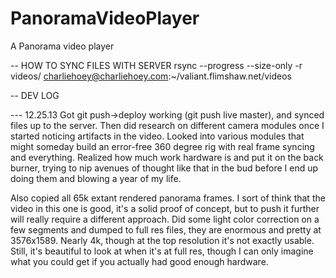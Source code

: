 PanoramaVideoPlayer
===================

A Panorama video player


-- HOW TO SYNC FILES WITH SERVER
rsync --progress --size-only -r videos/ charliehoey@charliehoey.com:~/valiant.flimshaw.net/videos



-- DEV LOG

--- 12.25.13
Got git push->deploy working (git push live master), and synced files up to the server.  Then did research on different camera modules once I started noticing artifacts in the video.  Looked into various modules that might someday build an error-free 360 degree rig with real frame syncing and everything.  Realized how much work hardware is and put it on the back burner, trying to nip avenues of thought like that in the bud before I end up doing them and blowing a year of my life.

Also copied all 65k extant rendered panorama frames.  I sort of think that the video in this one is good, it's a solid proof of concept, but to push it further will really require a different approach.  Did some light color correction on a few segments and dumped to full res files, they are enormous and pretty at 3576x1589.  Nearly 4k, though at the top resolution it's not exactly usable.  Still, it's beautiful to look at when it's at full res, though I can only imagine what you could get if you actually had good enough hardware.
